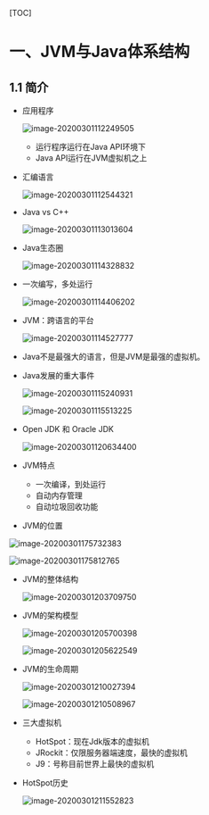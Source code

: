 [TOC]

# 一、JVM与Java体系结构

## 1.1 简介

* 应用程序

  ![image-20200301112249505](%E5%86%85%E5%AD%98%E4%B8%8E%E5%9E%83%E5%9C%BE%E5%9B%9E%E6%94%B6.assets/image-20200301112249505.png)

  * 运行程序运行在Java API环境下
  * Java API运行在JVM虚拟机之上

* 汇编语言

  ![image-20200301112544321](%E5%86%85%E5%AD%98%E4%B8%8E%E5%9E%83%E5%9C%BE%E5%9B%9E%E6%94%B6.assets/image-20200301112544321.png)

* Java vs C++

  ![image-20200301113013604](%E5%86%85%E5%AD%98%E4%B8%8E%E5%9E%83%E5%9C%BE%E5%9B%9E%E6%94%B6.assets/image-20200301113013604.png)

* Java生态圈

  ![image-20200301114328832](%E5%86%85%E5%AD%98%E4%B8%8E%E5%9E%83%E5%9C%BE%E5%9B%9E%E6%94%B6.assets/image-20200301114328832.png)

* 一次编写，多处运行

  ![image-20200301114406202](%E5%86%85%E5%AD%98%E4%B8%8E%E5%9E%83%E5%9C%BE%E5%9B%9E%E6%94%B6.assets/image-20200301114406202.png)

* JVM：跨语言的平台

  ![image-20200301114527777](%E5%86%85%E5%AD%98%E4%B8%8E%E5%9E%83%E5%9C%BE%E5%9B%9E%E6%94%B6.assets/image-20200301114527777.png)

* Java不是最强大的语言，但是JVM是最强的虚拟机。

* Java发展的重大事件

  ![image-20200301115240931](%E5%86%85%E5%AD%98%E4%B8%8E%E5%9E%83%E5%9C%BE%E5%9B%9E%E6%94%B6.assets/image-20200301115240931.png)

  ![image-20200301115513225](%E5%86%85%E5%AD%98%E4%B8%8E%E5%9E%83%E5%9C%BE%E5%9B%9E%E6%94%B6.assets/image-20200301115513225.png)

* Open JDK 和 Oracle JDK

  ![image-20200301120634400](%E5%86%85%E5%AD%98%E4%B8%8E%E5%9E%83%E5%9C%BE%E5%9B%9E%E6%94%B6.assets/image-20200301120634400.png)

* JVM特点

  * 一次编译，到处运行
  * 自动内存管理
  * 自动垃圾回收功能

*  JVM的位置

  ![image-20200301175732383](%E5%86%85%E5%AD%98%E4%B8%8E%E5%9E%83%E5%9C%BE%E5%9B%9E%E6%94%B6.assets/image-20200301175732383.png)

  ![image-20200301175812765](%E5%86%85%E5%AD%98%E4%B8%8E%E5%9E%83%E5%9C%BE%E5%9B%9E%E6%94%B6.assets/image-20200301175812765.png)

* JVM的整体结构

  ![image-20200301203709750](%E5%86%85%E5%AD%98%E4%B8%8E%E5%9E%83%E5%9C%BE%E5%9B%9E%E6%94%B6.assets/image-20200301203709750.png)

* JVM的架构模型

  ![image-20200301205700398](%E5%86%85%E5%AD%98%E4%B8%8E%E5%9E%83%E5%9C%BE%E5%9B%9E%E6%94%B6.assets/image-20200301205700398.png)

  ![image-20200301205622549](%E5%86%85%E5%AD%98%E4%B8%8E%E5%9E%83%E5%9C%BE%E5%9B%9E%E6%94%B6.assets/image-20200301205622549.png)

* JVM的生命周期

  ![image-20200301210027394](%E5%86%85%E5%AD%98%E4%B8%8E%E5%9E%83%E5%9C%BE%E5%9B%9E%E6%94%B6.assets/image-20200301210027394.png)

  ![image-20200301210508967](%E5%86%85%E5%AD%98%E4%B8%8E%E5%9E%83%E5%9C%BE%E5%9B%9E%E6%94%B6.assets/image-20200301210508967.png)

* 三大虚拟机

  * HotSpot：现在Jdk版本的虚拟机
  * JRockit：仅限服务器端速度，最快的虚拟机
  * J9：号称目前世界上最快的虚拟机

* HotSpot历史

  ![image-20200301211552823](%E5%86%85%E5%AD%98%E4%B8%8E%E5%9E%83%E5%9C%BE%E5%9B%9E%E6%94%B6.assets/image-20200301211552823.png)

  